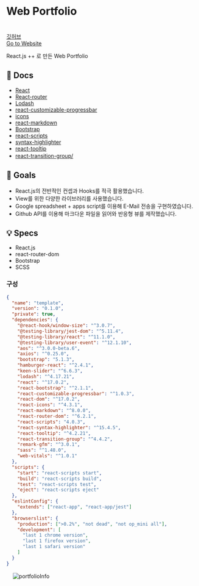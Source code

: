 # Web Portfolio

ㅤ  
[깃허브](https://github.com/Cottonwood-moa/Portfolio)  
[Go to Website](https://infallible-jennings-68c633.netlify.app/)

React.js ++ 로 만든 Web Portfolio
ㅤ

## 📖 Docs

- [React](https://reactjs.org/docs/getting-started.html)
- [React-router](https://v5.reactrouter.com/web/guides/quick-start)
- [Lodash](https://lodash.com/)
- [react-customizable-progressbar](https://github.com/martyan/react-customizable-progressbar)
- [icons](https://react-icons.github.io/react-icons/)
- [react-markdown](https://github.com/remarkjs/react-markdown)
- [Bootstrap](https://getbootstrap.com/docs/5.0/getting-started/introduction/)
- [react-scripts](https://www.npmjs.com/package/react-scripts)
- [syntax-highlighter](https://github.com/react-syntax-highlighter/react-syntax-highlighter)
- [react-tooltip](https://www.npmjs.com/package/react-tooltip)
- [react-transition-group/](https://reactcommunity.org/react-transition-group/)
  ㅤ

## 🎯 Goals

- React.js의 전반적인 컨셉과 Hooks를 적극 활용했습니다.
- View를 위한 다양한 라이브러리를 사용했습니다.
- Google spreadsheet + apps script를 이용해 E-Mail 전송을 구현하였습니다.
- Github API를 이용해 마크다운 파일을 읽어와 반응형 뷰를 제작했습니다.

## 💡 Specs

- React.js
- react-router-dom
- Bootstrap
- SCSS

### 구성

```json
{
  "name": "template",
  "version": "0.1.0",
  "private": true,
  "dependencies": {
    "@react-hook/window-size": "^3.0.7",
    "@testing-library/jest-dom": "^5.11.4",
    "@testing-library/react": "^11.1.0",
    "@testing-library/user-event": "^12.1.10",
    "aos": "^3.0.0-beta.6",
    "axios": "^0.25.0",
    "bootstrap": "5.1.3",
    "hamburger-react": "^2.4.1",
    "keen-slider": "^6.6.3",
    "lodash": "^4.17.21",
    "react": "^17.0.2",
    "react-bootstrap": "^2.1.1",
    "react-customizable-progressbar": "^1.0.3",
    "react-dom": "^17.0.2",
    "react-icons": "^4.3.1",
    "react-markdown": "^8.0.0",
    "react-router-dom": "^6.2.1",
    "react-scripts": "4.0.3",
    "react-syntax-highlighter": "^15.4.5",
    "react-tooltip": "^4.2.21",
    "react-transition-group": "^4.4.2",
    "remark-gfm": "^3.0.1",
    "sass": "^1.48.0",
    "web-vitals": "^1.0.1"
  },
  "scripts": {
    "start": "react-scripts start",
    "build": "react-scripts build",
    "test": "react-scripts test",
    "eject": "react-scripts eject"
  },
  "eslintConfig": {
    "extends": ["react-app", "react-app/jest"]
  },
  "browserslist": {
    "production": [">0.2%", "not dead", "not op_mini all"],
    "development": [
      "last 1 chrome version",
      "last 1 firefox version",
      "last 1 safari version"
    ]
  }
}
```

ㅤ
![portfolioInfo](https://user-images.githubusercontent.com/79053495/151191805-7286b0bb-4b0a-4325-b542-afca5993f917.gif)

